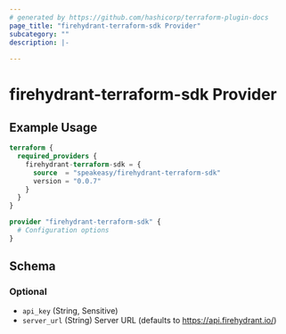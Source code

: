 ```yaml
---
# generated by https://github.com/hashicorp/terraform-plugin-docs
page_title: "firehydrant-terraform-sdk Provider"
subcategory: ""
description: |-
  
---
```


# firehydrant-terraform-sdk Provider



## Example Usage

```terraform
terraform {
  required_providers {
    firehydrant-terraform-sdk = {
      source  = "speakeasy/firehydrant-terraform-sdk"
      version = "0.0.7"
    }
  }
}

provider "firehydrant-terraform-sdk" {
  # Configuration options
}
```

<!-- schema generated by tfplugindocs -->
## Schema

### Optional

- `api_key` (String, Sensitive)
- `server_url` (String) Server URL (defaults to https://api.firehydrant.io/)
